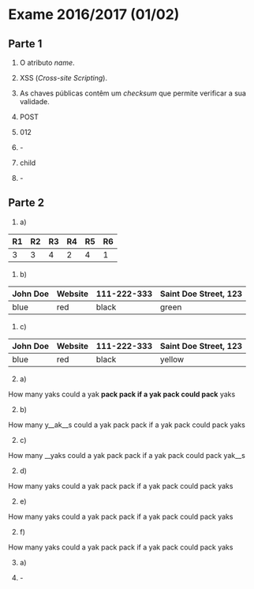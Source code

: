 # Exame 2016/2017 (01/02)

## Parte 1

1. O atributo *name*.

2. XSS (*Cross-site Scripting*).

3. As chaves públicas contêm um *checksum* que permite verificar a sua validade.

4. POST

5. 012

6. \- 

7. child

8. \-

## Parte 2

1. a) 

| R1 | R2 | R3 | R4 | R5 | R6 |
|----|----|----|----|----|----|
| 3  | 3  | 4  | 2  | 4  | 1  |

1. b)

| John Doe | Website | 111-222-333 | Saint Doe Street, 123 |
|----------|---------|-------------|-----------------------|
| blue     | red     | black       | green                 |

1. c)

| John Doe | Website | 111-222-333 | Saint Doe Street, 123 |
|----------|---------|-------------|-----------------------|
| blue     | red     | black       | yellow                |

2. a)

How many yaks could a yak __pack pack if a yak pack could pack__ yaks

2. b)

How many y__ak__s could a yak pack pack if a yak pack could pack yaks

2. c)

How many __yaks could a yak pack pack if a yak pack could pack yak__s

2. d)

How many yaks could a yak pack pack if a yak pack could pack yaks

2. e)

How many yaks could a yak pack pack if a yak pack could pack yaks

2. f)

How many yaks could a yak pack pack if a yak pack could pack yaks

3. a)

4. \-